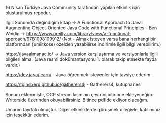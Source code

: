 16 Nisan Türkiye Java Community tarafından yapılan etkinlik için oluşturulmuş repodur.

İlgili Sunumda değindiğim kitap -> A Functional Approach to Java: Augmenting Object-Oriented Java Code with Functional Principles - Ben Weidig -> https://www.oreilly.com/library/view/a-functional-approach/9781098109912/
(Not - Almak isteyen varsa bana herhangi bir platformdan (umiitkose) özelden yazabilirse indirimle ilgili bilgi verebilirim.)

https://javaalmanac.io/ -> Java version karşılaştırma ve versiyonlarla ilgili bilgileri alma. (Java resmi dökümantasyonu 1. olarak takip etmekte fayda vardır.)

https://dev.java/learn/ - Java öğrenmek isteyenler için tavsiye ederim.

https://tginsberg.github.io/gatherers4j - Gatherers4j kütüphanesi

Sunum eklenmiştir, OCP stream kısmının çevirini bitirince ekleyeceğim. Writerside üzerinden okuyabilirsiniz. Bitince pdfide ekliyor olacağım.

Umarım faydalı olmuştur. Diğer etkinliklerde görüşmek dileğiyle, katılımınız için teşekkür ederim.
